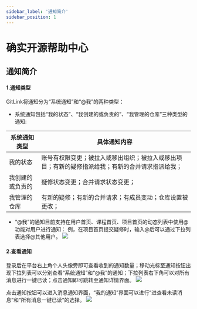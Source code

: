 ```yaml
---
sidebar_label: '通知简介'      
sidebar_position: 1
---
```


# 确实开源帮助中心

## 通知简介
#### 1.通知类型
GitLink将通知分为“系统通知”和“@我”的两种类型：
* 系统通知包括“我的状态”、“我创建的或负责的”、“我管理的仓库”三种类型的通知:

| 系统通知类型 | 具体通知内容 |
| ----------- | ----------- |
| 我的状态 | 账号有权限变更；被拉入或移出组织；被拉入或移出项目；有新的疑修指派给我；有新的合并请求指派给我；|
| 我创建的或负责的 | 疑修状态变更；合并请求状态变更；|
| 我管理的仓库 | 有新的疑修；有新的合并请求；有成员变动；仓库设置被更改；|
* “@我”的通知目前支持在用户首页、课程首页、项目首页的动态列表中使用@功能对用户进行通知：
  例，在项目首页提交疑修时，输入@后可以通过下拉列表选择@其他用户。
  ![](/img/notice/@notice.png)

#### 2.查看通知
登录后在平台右上角个人头像旁即可查看收到的通知数量；移动光标至通知按钮出现下拉列表可以分别查看“系统通知”和“@我”的通知；下拉列表右下角可以对所有消息进行一键已读；点击通知即可跳转至通知详情界面。
![](/img/notice/home_notice2.png)
<br/>


点击通知按钮可以进入消息通知界面，“我的通知”界面可以进行“进查看未读消息”和“所有消息一键已读”的选择。
![](/img/notice/my_notice2.png)